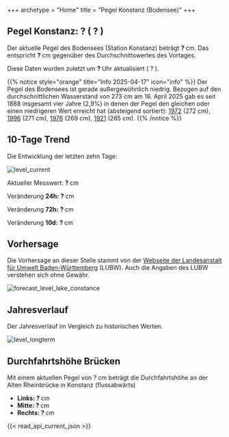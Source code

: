 +++
archetype = "Home"
title = "Pegel Konstanz (Bodensee)"
+++

<h2>Pegel Konstanz: <span id=website_api_current_level_head> ? </span>  (<span id=website_api_change_vs_yesterday_head> ? </span>) </h2>

Der aktuelle Pegel des Bodensees (Station Konstanz) beträgt <b><span id=website_api_current_level> ? </span> </b>  cm. Das entspricht <b><span id=website_api_change_vs_yesterday> ? </span> </b>  cm gegenüber des Durchschnittswertes des Vortages.

Diese Daten wurden zuletzt um <b><span id=website_api_mostrecent_time> ? </span></b> Uhr aktualisiert (<span id=website_api_mostrecent_date> ? </span>).

{{% notice style="orange" title="Info 2025-04-17" icon="info" %}}
Der Pegel des Bodensees ist gerade außergewöhnlich niedrig. Bezogen auf den durchschnittlichen Wasserstand von 273 cm am 16. April 2025 gab es seit 1888 insgesamt vier Jahre (2,9%) in denen der Pegel den gleichen oder einen niedrigeren Wert erreicht hat (absteigend sortiert): [1972](https://www.pegel-konstanz.de/01_historische_daten/1970-1979/index.html#1972) (272 cm), [1996](https://www.pegel-konstanz.de/01_historische_daten/1990-1999/index.html#1996) (271 cm), [1976](https://www.pegel-konstanz.de/01_historische_daten/1970-1979/index.html#1976) (269 cm), [1921](https://www.pegel-konstanz.de/01_historische_daten/1920-1929/index.html#1921) (265 cm).
{{% /notice %}}

## 10-Tage Trend

Die Entwicklung der letzten zehn Tage:

![level_current](https://pegel-konstanz-for-website.s3.eu-central-1.amazonaws.com/graph/current/de/current_DE.png)

Aktueller Messwert: <b><span id=website_api_current_level_d1> ? </span></b> cm

Veränderung **24h:** <b><span id=website_api_change_24h> ? </span></b> cm

Veränderung **72h:** <b><span id=website_api_change_72h> ? </span></b> cm

Veränderung **10d:** <b><span id=website_api_change_10d> ? </span></b> cm

## Vorhersage

Die Vorhersage an dieser Stelle stammt von der [Webseite der Landesanstalt für Umwelt Baden-Württemberg](https://www.hvz.baden-wuerttemberg.de/pegel.html?id=00007) (LUBW). Auch die Angaben des LUBW verstehen sich ohne Gewähr.

![forecast_level_lake_constance](https://www.hvz.baden-wuerttemberg.de/gifs/00007-2001.GIF)


## Jahresverlauf

Der Jahresverlauf im Vergleich zu historischen Werten.

![level_longterm](https://pegel-konstanz-for-website.s3.eu-central-1.amazonaws.com/graph/longterm/de/longterm_DE.png)


## Durchfahrtshöhe Brücken

Mit einem aktuellen Pegel von <span id=website_api_current_level_bridge> ? </span> cm beträgt die Durchfahrtshöhe an der Alten Rheinbrücke in Konstanz (flussabwärts)

<ul>
  <li><b>Links: <span id=website_api_bridge_kn_left> ? </span></b> cm</li>
  <li><b>Mitte: <span id=website_api_bridge_kn_center> ? </span></b> cm</li>
  <li><b>Rechts: <span id=website_api_bridge_kn_right> ? </span></b> cm</li>
</ul>

{{< read_api_current_json >}}

<style>
    span a[rel="me"] {
        display: none;
    }
</style>
<span> <a rel="me" href="https://mastodon.social/@pegelkonstanz">Mastodon</a></span>